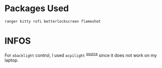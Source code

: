 # Packages Used

```sh
ranger kitty rofi betterlockscreen flameshot
```

# INFOS
For `xbacklight` control, I used `acpilight` <sup>[source](https://gitlab.com/wavexx/acpilight)</sup> since it does not work on my laptop.
